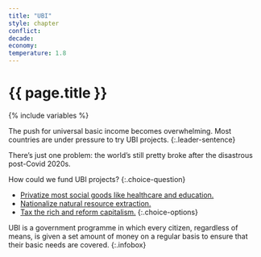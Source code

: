 ```yaml
---
title: "UBI"
style: chapter
conflict: 
decade: 
economy: 
temperature: 1.8
---
```


<h1>{{ page.title }}</h1>

{% include variables %}

The push for universal basic income becomes overwhelming. Most countries are under pressure to try UBI projects.
{:.leader-sentence}

There’s just one problem: the world’s still pretty broke after the disastrous post-Covid 2020s.

How could we fund UBI projects?
{:.choice-question}

- [Privatize most social goods like healthcare and education.](chapter_muskbucks.html)
- [Nationalize natural resource extraction.](chapter_fracking-funded-ubi.html)
- [Tax the rich and reform capitalism.](chapter_reform-capitalism.html)
{:.choice-options}

UBI is a government programme in which every citizen, regardless of means, is given a set amount of money on a regular basis to ensure that their basic needs are covered.
{:.infobox}
